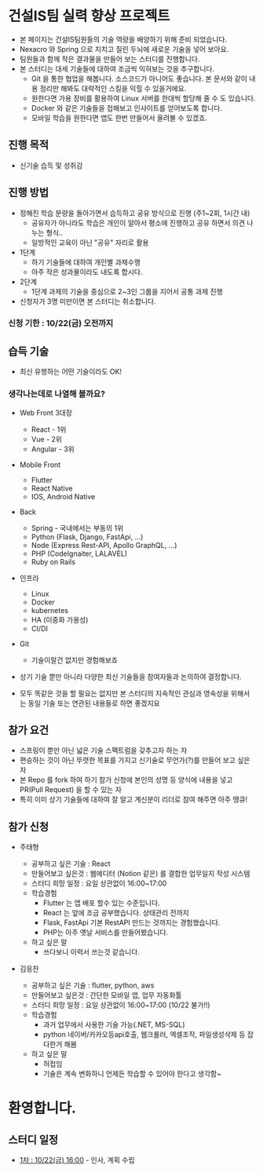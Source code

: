 # 건설IS팀 실력 향상 프로젝트

* 본 페이지는 건설IS팀원들의 기술 역량을 배양하기 위해 준비 되었습니다.
* Nexacro 와 Spring 으로 지치고 질린 두뇌에 새로운 기술을 넣어 보아요.
* 팀원들과 함께 작은 결과물을 만들어 보는 스터디를 진행합니다.
* 본 스터디는 대세 기술들에 대하여 조금씩 익혀보는 것을 추구합니다.
  * Git 을 통한 협업을 해봅니다. 소스코드가 아니어도 좋습니다. 본 문서와 같이 내용 정리만 해봐도 대략적인 스킬을 익힐 수 있을거에요.
  * 원한다면 가용 장비를 활용하여 Linux 서버를 한대씩 할당해 줄 수 도 있습니다.
  * Docker 와 같은 기술들을 접해보고 인사이트를 얻어보도록 합니다.
  * 모바일 학습을 원한다면 앱도 한번 만들어서 올려볼 수 있겠죠.

## 진행 목적
* 신기술 습득 및 성취감

## 진행 방법
* 정해진 학습 분량을 돌아가면서 습득하고 공유 방식으로 진행 (주1~2회, 1시간 내)
  * 공유자가 아니라도 학습은 개인이 알아서 평소에 진행하고 공유 하면서 의견 나누는 형식.. 
  * 일방적인 교육이 아닌 "공유" 자리로 활용
* 1단계
  * 하기 기술들에 대하여 개인별 과제수행
  * 아주 작은 성과물이라도 내도록 합시다.
* 2단계
  * 1단계 과제의 기술을 중심으로 2~3인 그룹을 지어서 공통 과제 진행
* 신청자가 3명 미만이면 본 스터디는 취소합니다.

### 신청 기한 : 10/22(금) 오전까지

## 습득 기술
* 최신 유행하는 어떤 기술이라도 OK!

### 생각나는데로 나열해 볼까요?
* Web Front 3대장
  * React - 1위
  * Vue - 2위
  * Angular - 3위
* Mobile Front
  * Flutter
  * React Native
  * IOS, Android Native
* Back
  * Spring - 국내에서는 부동의 1위
  * Python (Flask, Django, FastApi, ...)
  * Node (Express Rest-API, Apollo GraphQL, ...)
  * PHP (CodeIgnaiter, LALAVEL)
  * Ruby on Rails
* 인프라
  * Linux
  * Docker
  * kubernetes
  * HA (이중화 가용성)
  * CI/DI
* Git
  * 기술이랄건 없지만 경험해보죠

* 상기 기술 뿐만 아니라 다양한 최신 기술들을 참여자들과 논의하여 결정합니다.
* 모두 똑같은 것을 할 필요는 없지만 본 스터디의 지속적인 관심과 영속성을 위해서는 동일 기술 또는 연관된 내용들로 하면 좋겠지요

## 참가 요건
* 스프링이 뿐만 아닌 넓은 기술 스펙트럼을 갖추고자 하는 자
* 편승하는 것이 아닌 뚜렷한 목표를 가지고 신기술로 무언가(?)를 만들어 보고 싶은 자
* 본 Repo 를 fork 하여 하기 참가 신청에 본인의 성명 등 양식에 내용을 넣고 PR(Pull Request) 을 할 수 있는 자
* 특히 이미 상기 기술들에 대하여 잘 알고 계신분이 리더로 참여 해주면 아주 땡큐!

## 참가 신청
* 주태형
  * 공부하고 싶은 기술 : React
  * 만들어보고 싶은것 : 웹에디터 (Notion 같은) 를 결합한 업무일지 작성 시스템
  * 스터디 희망 일정 : 요일 상관없이 16:00~17:00
  * 학습경험
    * Flutter 는 앱 배포 할수 있는 수준입니다.
    * React 는 앞에 조금 공부했습니다. 상태관리 전까지
    * Flask, FastApi 기본 RestAPI 만드는 것까지는 경험했습니다.
    * PHP는 아주 옛날 서비스를 만들어봤습니다.
  * 하고 싶은 말
    * 쓰다보니 이력서 쓰는것 같습니다.

* 김응찬
  * 공부하고 싶은 기술 : flutter, python, aws
  * 만들어보고 싶은것 : 간단한 모바일 앱, 업무 자동화툴
  * 스터디 희망 일정 : 요일 상관없이 16:00~17:00 (10/22 불가!!)
  * 학습경험
    * 과거 업무에서 사용한 기술 가능(.NET, MS-SQL)
    * python 네이버/카카오등api호출, 웹크롤러, 엑셀조작, 파일생성삭제 등 잡다한거 해봄
  * 하고 싶은 말
    * 허접임
    * 기술은 계속 변화하니 언제든 학습할 수 있어야 한다고 생각함~ 

# 환영합니다.

## 스터디 일정
* [1차 : 10/22(금) 16:00](./moim/1.md) - 인사, 계획 수립
